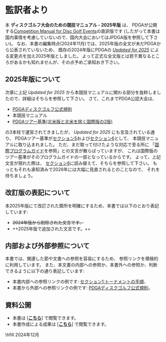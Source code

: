# 監訳者より

本 **ディスクゴルフ大会のための競技マニュアル - 2025年版** は、
PDGAが公開する[Competition Manual for Disc Golf Events](https://www.pdga.com/rules/competition-manual-disc-golf-events)の直訳版です
(したがって本書は国内事情を考慮していないので、国内大会においてはJPDGA版を参照して下さい)。
なお、本書の編集時点(2024年11月)では、2025年版の全文が未だPDGAから公表されていないため、
既存の2024年版にPDGAの
[*Updated for 2025*](https://www.pdga.com/news/official-rules-disc-golf-and-competition-manual-disc-golf-events-updated-2025)
による変更点を加え2025年版としました。
よって正式な全文版とは若干異なるところがあるかも知れませんが、その点予めご承知おき下さい。

## 2025年版について

次章に上記 *Updated for 2025* から本競技マニュアルに関わる部分を抜粋しましたので、詳細はそちらを参照して下さい。
さて、これまでPDGA公認大会は、

* [PDGAディスクゴルフ公式規則](ordg/index)
* 本競技マニュアル
* [PDGAツアー基準(北米版と北米を除く国際版の2版)](dgj/ts)

の3本柱で運営されてきましたが、
*Updated for 2025* にも言及されている通り、
PDGAツアー基準が[セクション5](#セクション5-pdgaツアー基準)および[セクション6](#セクション6-国際大会における変更点と例外)として、
本競技マニュアルに取り込まれました。
ただ、まだ取って付けたような対応で至る所に
「[国際プログラムガイド](dgj/programguid)を参照」との文言が散らばっていますが、
これは国際版のツアー基準がそのプログラムガイドの一部となっているからです。
よって、上記文言が現れた際は、
[セクション6](#セクション6-国際大会における変更点と例外)に読み替えて、そちらを参照して下さい。
もっともそれも承知済みで2026年には大幅に見直されるとのことなので、
それを待ちましょう。

## 改訂版の表記について

本2025年版にて改訂された箇所を明確にするため、本書では以下のとおり表記しています:

* ~~2024年版から削除された文言です、~~
* ++2025年版で追加された文言です。++

## 内部および外部参照について

本書では、関連した節や文書への参照を容易にするため、
参照リンクを積極的に利用しています。
また、本文書の内部への参照か、本書外への参照か、判断できるように以下の通り表記しています:

* 本書内部への参照リンクの例です: [セクション1:トーナメントの手順](#セクション1-トーナメントの手順)、
* 本書から外部への参照リンクの例です: [PDGAディスクゴルフ公式規則](ordg/index)。

## 資料公開

* 本書は
[[**こちら**](https://jpdga-shizuoka.github.io/documents/)]
で閲覧できます。
* 本書作成による成果は
[[**こちら**](https://github.com/jpdga-shizuoka/cm)]
で閲覧できます。

\hfill 2024年12月
